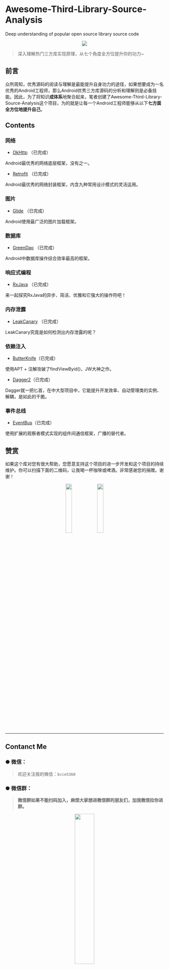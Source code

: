 # Awesome-Third-Library-Source-Analysis
Deep understanding of popular open source library source code
<div align="center">
<img src="https://raw.githubusercontent.com/JsonChao/Awesome-Third-Library-Source-Analysis/master/ScreenShots/Android_hot_third_source_analysis.png">
</div>

> 深入理解热门三方库实现原理，从七个角度全方位提升你的功力~

## 前言

众所周知，优秀源码的阅读与理解是最能提升自身功力的途径，如果想要成为一名优秀的Android工程师，那么Android优秀三方库源码的分析和理解则是必备技能。因此，为了将知识**成体系**地聚合起来，笔者创建了Awesome-Third-Library-Source-Analysis这个项目，为的就是让每一个Android工程师能够从以下**七方面全方位地提升自己**。

## Contents

### 网络

* [OkHttp](https://jsonchao.github.io/2018/12/01/Android%E4%B8%BB%E6%B5%81%E4%B8%89%E6%96%B9%E5%BA%93%E6%BA%90%E7%A0%81%E5%88%86%E6%9E%90%EF%BC%88%E4%B8%80%E3%80%81%E6%B7%B1%E5%85%A5%E7%90%86%E8%A7%A3OKHttp%E6%BA%90%E7%A0%81%EF%BC%89/) （已完成）

Android最优秀的网络底层框架，没有之一。

* [Retrofit](https://jsonchao.github.io/2018/12/09/Android%E4%B8%BB%E6%B5%81%E4%B8%89%E6%96%B9%E5%BA%93%E6%BA%90%E7%A0%81%E5%88%86%E6%9E%90%EF%BC%88%E4%BA%8C%E3%80%81%E6%B7%B1%E5%85%A5%E7%90%86%E8%A7%A3Retrofit%E6%BA%90%E7%A0%81%EF%BC%89/) （已完成）

Android最优秀的网络封装框架，内含九种常用设计模式的灵活运用。


### 图片

* [Glide](https://jsonchao.github.io/2018/12/16/Android%E4%B8%BB%E6%B5%81%E4%B8%89%E6%96%B9%E5%BA%93%E6%BA%90%E7%A0%81%E5%88%86%E6%9E%90%EF%BC%88%E4%B8%89%E3%80%81%E6%B7%B1%E5%85%A5%E7%90%86%E8%A7%A3Glide%E6%BA%90%E7%A0%81%EF%BC%89/) （已完成）

Android使用最广泛的图片加载框架。


### 数据库

* [GreenDao](https://jsonchao.github.io/2018/12/22/Android%E4%B8%BB%E6%B5%81%E4%B8%89%E6%96%B9%E5%BA%93%E6%BA%90%E7%A0%81%E5%88%86%E6%9E%90%EF%BC%88%E5%9B%9B%E3%80%81%E6%B7%B1%E5%85%A5%E7%90%86%E8%A7%A3GreenDao%E6%BA%90%E7%A0%81%EF%BC%89/) （已完成）

Android中数据库操作综合效率最高的框架。


### 响应式编程

* [RxJava](https://jsonchao.github.io/2019/01/01/Android%E4%B8%BB%E6%B5%81%E4%B8%89%E6%96%B9%E5%BA%93%E6%BA%90%E7%A0%81%E5%88%86%E6%9E%90%EF%BC%88%E4%BA%94%E3%80%81%E6%B7%B1%E5%85%A5%E7%90%86%E8%A7%A3RxJava%E6%BA%90%E7%A0%81%EF%BC%89/)  （已完成）

来一起探究RxJava的异步、简洁、优雅和它强大的操作符吧！


### 内存泄露

* [LeakCanary](https://jsonchao.github.io/2019/01/06/Android%E4%B8%BB%E6%B5%81%E4%B8%89%E6%96%B9%E5%BA%93%E6%BA%90%E7%A0%81%E5%88%86%E6%9E%90%EF%BC%88%E5%85%AD%E3%80%81%E6%B7%B1%E5%85%A5%E7%90%86%E8%A7%A3Leakcanary%E6%BA%90%E7%A0%81%EF%BC%89/) （已完成）

LeakCanary究竟是如何检测出内存泄露的呢？



### 依赖注入

* [ButterKnife](https://jsonchao.github.io/2019/01/13/Android%E4%B8%BB%E6%B5%81%E4%B8%89%E6%96%B9%E5%BA%93%E6%BA%90%E7%A0%81%E5%88%86%E6%9E%90%EF%BC%88%E4%B8%83%E3%80%81%E6%B7%B1%E5%85%A5%E7%90%86%E8%A7%A3ButterKnife%E6%BA%90%E7%A0%81%EF%BC%89/)（已完成）

使用APT + 注解攻破了findViewByid()，JW大神之作。

* [Dagger2](https://jsonchao.github.io/2019/01/20/Android%E4%B8%BB%E6%B5%81%E4%B8%89%E6%96%B9%E5%BA%93%E6%BA%90%E7%A0%81%E5%88%86%E6%9E%90%EF%BC%88%E5%85%AB%E3%80%81%E6%B7%B1%E5%85%A5%E7%90%86%E8%A7%A3Dagger2%E6%BA%90%E7%A0%81%EF%BC%89/)（已完成）

Dagger就一把匕首，在中大型项目中，它能提升开发效率、自动管理类的实例、解耦，是如此的干脆。




### 事件总线

* [EventBus](https://jsonchao.github.io/2019/01/28/Android%E4%B8%BB%E6%B5%81%E4%B8%89%E6%96%B9%E5%BA%93%E6%BA%90%E7%A0%81%E5%88%86%E6%9E%90%EF%BC%88%E4%B9%9D%E3%80%81%E6%B7%B1%E5%85%A5%E7%90%86%E8%A7%A3EventBus%E6%BA%90%E7%A0%81%EF%BC%89/)（已完成）


使用扩展的观察者模式实现的组件间通信框架，广播的替代者。


## 赞赏

如果这个库对您有很大帮助，您愿意支持这个项目的进一步开发和这个项目的持续维护。你可以扫描下面的二维码，让我喝一杯咖啡或啤酒。非常感谢您的捐赠。谢谢！

<div align="center">
<img src="https://raw.githubusercontent.com/JsonChao/Awesome-Android-Interview/master/screenshot/wexin_play.jpg" width=20%><img src="https://raw.githubusercontent.com/JsonChao/Awesome-Android-Interview/master/screenshot/Apaliy.jpg" width=20%>
</div>


----

## Contanct Me

###  ●  微信：

> 欢迎关注我的微信：`bcce5360`  

###  ●  微信群：

> **微信群如果不能扫码加入，麻烦大家想进微信群的朋友们，加我微信拉你进群。**

<div align="center">
<img src="https://raw.githubusercontent.com/JsonChao/Awesome-Android-Interview/master/screenshot/wexin_qrcode.jpg" width=35%>
</div>
        

###  ●  QQ群：

> 2千人QQ群，**Awesome-Android学习交流群，QQ群号：959936182**， 欢迎大家加入~


### About me

- #### Email: [chao.qu521@gmail.com]()
- #### Blog: [https://jsonchao.github.io/](https://jsonchao.github.io/)
- #### 掘金: [https://juejin.im/user/5a3ba9375188252bca050ade](https://juejin.im/user/5a3ba9375188252bca050ade)
    
### License

Copyright 2018 JsonChao

Licensed under the Apache License, Version 2.0 (the "License");
you may not use this file except in compliance with the License.
You may obtain a copy of the License at

   http://www.apache.org/licenses/LICENSE-2.0

Unless required by applicable law or agreed to in writing, software
distributed under the License is distributed on an "AS IS" BASIS,
WITHOUT WARRANTIES OR CONDITIONS OF ANY KIND, either express or implied.
See the License for the specific language governing permissions and
limitations under the License.
